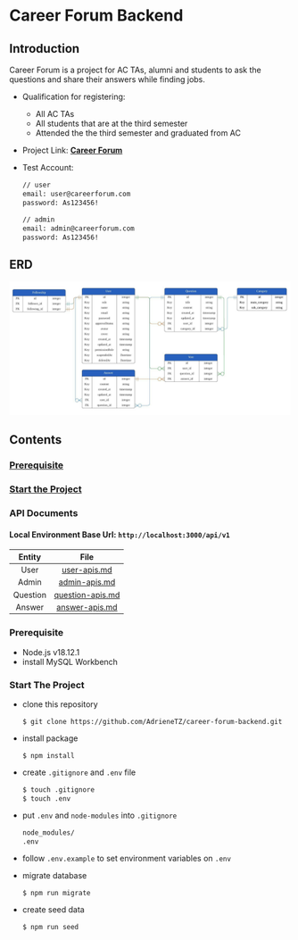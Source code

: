 # Career Forum Backend
## Introduction
Career Forum is a project for AC TAs, alumni and students to ask the questions and share their answers while finding jobs.

- Qualification for registering:
  - All AC TAs
  - All students that are at the third semester
  - Attended the the third semester and graduated from AC

- Project Link: **[Career Forum](https://careerforum-group.vercel.app/)**

- Test Account:
  ```
  // user
  email: user@careerforum.com
  password: As123456!
  ```

  ```
  // admin
  email: admin@careerforum.com
  password: As123456!
  ```


## ERD
![ERD](images/career-forum-ERD.jpeg)

## Contents
### [Prerequisite](#prerequisite)
### [Start the Project](#start-the-project)
### API Documents
  #### Local Environment Base Url: `http://localhost:3000/api/v1`
| Entity | File |
| :------: | :----: |
| User | [user-apis.md](APIs/user-apis.md) |
| Admin | [admin-apis.md](APIs/admin-apis.md) |
| Question | [question-apis.md](APIs/question-apis.md) |
| Answer | [answer-apis.md](APIs/answer-api.md) |


### Prerequisite
- Node.js v18.12.1
- install MySQL Workbench

### Start The Project
- clone this repository
  ```
  $ git clone https://github.com/AdrieneTZ/career-forum-backend.git
  ```

- install package
  ```
  $ npm install
  ```

- create `.gitignore` and `.env` file
  ```
  $ touch .gitignore
  $ touch .env
  ```

- put `.env` and `node-modules` into `.gitignore`
  ```
  node_modules/
  .env
  ```

- follow `.env.example` to set environment variables on `.env`

- migrate database
  ```
  $ npm run migrate
  ```

- create seed data
  ```
  $ npm run seed
  ```


